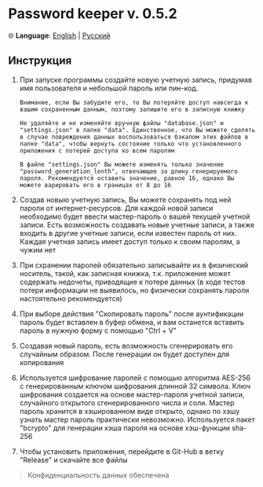 # Password keeper v. 0.5.2

🌐 **Language**: [English](README.en.md) | [Русский](README.ru.md)

## Инструкция

1. При запуске программы создайте новую учетную запись, придумав имя пользователя и небольшой пароль или пин-код. 

    `Внимание, если Вы забудите его, то Вы потеряйте доступ навсегда к вашим сохраненным данным, поэтому запишите его в записную книжку`

    `Не удаляйте и не изменяйте вручную файлы "database.json" и "settings.json" в папке "data". Единственное, что Вы можете сделять в случае повреждения данных воспользоваться бэкапом этих файлов в папке "data", чтобы вернуть состояние только что установленного приложения с потерей доступа ко всем паролям`

    `В файле "settings.json" Вы можете изменять только значение "password_generation_lenth", отвечающее за длину генерируемого пароля. Рекомендуется оставить значение, равное 16, однако Вы можете варировать его в границах от 8 до 16`

2. Создав новыю учетную запись, Вы можете сохранять под ней пароли от интернет-ресурсов. Для каждой новой записи необходимо будет ввести мастер-пароль о вашей текущей учетной записи. Есть возможность создавать новые учетные записи, а также входить в другие учетные записи, если известен пароль от них. Каждая учетная запись имеет доступ только к своим паролям, а чужим нет

3. При схранении паролей обязательно записывайте их в физический носитель, такой, как записная книжка, т.к. приложение может содержать недочеты, приводящие к потере данных (в ходе тестов потери информации не выявилось, но физически сохранять пароли настоятельно рекомендуется)

4. При выборе действия "Скопировать пароль" после аунтификации пароль будет вставлен в буфер обмена, и вам останется вставить пароль в нужную форму с помощью "Ctrl + V"

5. Создавая новый пароль, есть возможность сгенерировать его случайным образом. После генерации он будет доступен для копирования

6. Используется шифрование паролей с помощью алгоритма AES-256 c генерированным ключом шифрования длинной 32 символа. Ключ шифрования создается на основе мастер-пароля учетной записи, случайного открытого сгенерированного числа и соли. Мастер пароль хранится в хэшированном виде открыто, однако по хэшу узнать мастер пароль практически невозможно. Используется пакет "bcrypto" для генерации хэша пароля на основе хэш-функции sha-256

7. Чтобы установить приложения, перейдите в Git-Hub в ветку "Release" и скачайте все файлы

> Конфиденциальность данных обеспечена